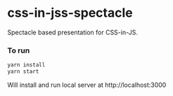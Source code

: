 # css-in-jss-spectacle
Spectacle based presentation for CSS-in-JS.

### To run
```bash
yarn install
yarn start
```

Will install and run local server at http://localhost:3000
